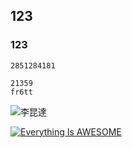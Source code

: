 ## 123
### 123

`` 2851284181
``
```
21359
fr6tt
```
![李昆達](https://github.com/user-attachments/assets/12729961-c415-49d4-a653-687a7ce322fa)

[![Everything Is AWESOME](https://img.youtube.com/vi/StTqXEQ2l-Y/0.jpg)](https://www.youtube.com/watch?v=StTqXEQ2l-Y "Everything Is AWESOME")
